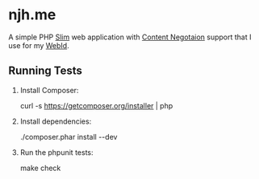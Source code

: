 njh.me
======

A simple PHP [Slim] web application with [Content Negotaion] support that I use for my [WebId].


Running Tests
-------------

1. Install Composer:

    curl -s https://getcomposer.org/installer | php

2. Install dependencies:

    ./composer.phar install --dev
 
3. Run the phpunit tests:

    make check


[Slim]:              http://www.slimframework.com/
[WebId]:             http://webid.info/
[Content Negotaion]: http://en.wikipedia.org/wiki/Content_negotiation
